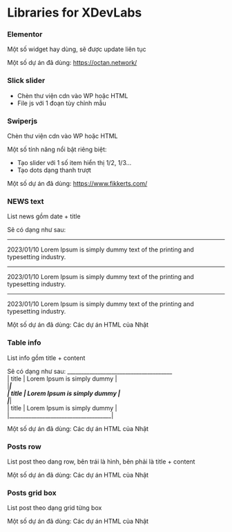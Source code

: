 Libraries for XDevLabs
===

### Elementor
Một số widget hay dùng, sẽ được update liên tục

Một số dự án đã dùng: https://octan.network/

### Slick slider
- Chèn thư viện cdn vào WP hoặc HTML
- File js với 1 đoạn tùy chỉnh mẫu

### Swiperjs
Chèn thư viện cdn vào WP hoặc HTML

Một số tính năng nổi bật riêng biệt:
- Tạo slider với 1 số item hiển thị 1/2, 1/3...
- Tạo dots dạng thanh trượt

Một số dự án đã dùng: https://www.fikkerts.com/

### NEWS text
List news gồm date + title

Sẽ có dạng như sau: 
______________________________
2023/01/10
Lorem Ipsum is simply dummy text of the printing and typesetting industry.
______________________________
2023/01/10
Lorem Ipsum is simply dummy text of the printing and typesetting industry.
______________________________
2023/01/10
Lorem Ipsum is simply dummy text of the printing and typesetting industry.

Một số dự án đã dùng: Các dự án HTML của Nhật

### Table info
List info gồm title + content

Sẽ có dạng như sau: 
______________________________________<br>
| title | Lorem Ipsum is simply dummy |<br>
|_____________________________________|<br>
| title | Lorem Ipsum is simply dummy |<br>
|_____________________________________|<br>
| title | Lorem Ipsum is simply dummy |<br>
|_____________________________________|<br>

Một số dự án đã dùng: Các dự án HTML của Nhật

### Posts row
List post theo dang row, bên trái là hình, bên phải là title + content

Một số dự án đã dùng: Các dự án HTML của Nhật

### Posts grid box
List post theo dạng grid từng box

Một số dự án đã dùng: Các dự án HTML của Nhật